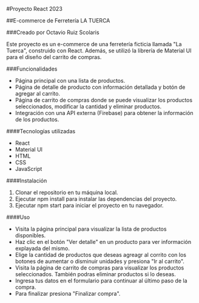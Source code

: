#Proyecto React 2023

##E-commerce de Ferretería LA TUERCA

###Creado por Octavio Ruiz Scolaris

Este proyecto es un e-commerce de una ferretería ficticia llamada "La Tuerca", construido con React. Además, se utilizó la librería de Material UI para el diseño del carrito de compras.

###Funcionalidades
* Página principal con una lista de productos.
* Página de detalle de producto con información detallada y botón de agregar al carrito.
* Página de carrito de compras donde se puede visualizar los productos seleccionados, modificar la cantidad y eliminar productos.
* Integración con una API externa (Firebase) para obtener la información de los productos.

####Tecnologías utilizadas
- React
- Material UI
- HTML
- CSS
- JavaScript

####Instalación
1. Clonar el repositorio en tu máquina local.
2. Ejecutar npm install para instalar las dependencias del proyecto.
3. Ejecutar npm start para iniciar el proyecto en tu navegador.

####Uso
- Visita la página principal para visualizar la lista de productos disponibles.
- Haz clic en el botón "Ver detalle" en un producto para ver información explayada del mismo.
- Elige la cantidad de productos que deseas agreagr al corrito con los botones de aumentar o disminuir unidades y presiona "Ir al carrito".
- Visita la página de carrito de compras para visualizar los productos seleccionados. También podras eliminar productos si lo deseas.
- Ingresa tus datos en el formulario para continuar al último paso de la compra.
- Para finalizar presiona "Finalizar compra".

